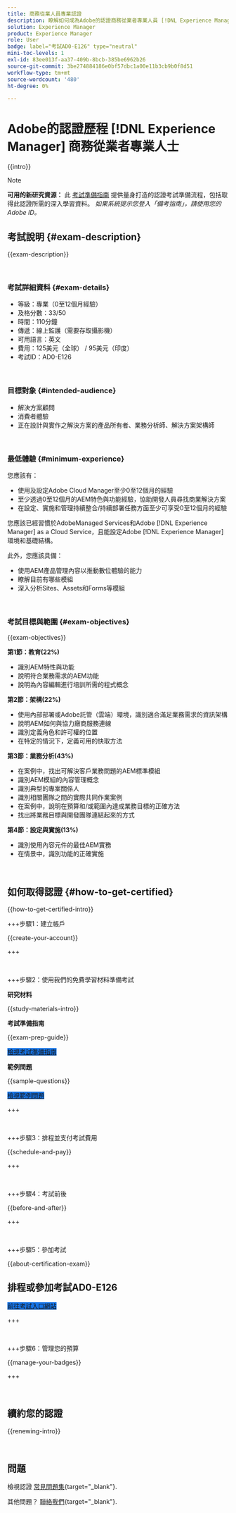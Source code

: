 ```yaml
---
title: 商務從業人員專業認證
description: 瞭解如何成為Adobe的認證商務從業者專業人員 [!DNL Experience Manager].
solution: Experience Manager
product: Experience Manager
role: User
badge: label="考試AD0-E126" type="neutral"
mini-toc-levels: 1
exl-id: 83ee013f-aa37-409b-8bcb-385be6962b26
source-git-commit: 3be274884186e0bf57dbc1a00e11b3cb9b0f8d51
workflow-type: tm+mt
source-wordcount: '480'
ht-degree: 0%

---
```


# Adobe的認證歷程 [!DNL Experience Manager] 商務從業者專業人士

{{intro}}

>[!NOTE]
>
>**可用的新研究資源：** 此 [考試準備指南](https://app.rockinfo.com/courses/playScorm/366) 提供量身打造的認證考試準備流程，包括取得此認證所需的深入學習資料。 _如果系統提示您登入「備考指南」，請使用您的Adobe ID。_

## 考試說明 {#exam-description}

{{exam-description}}

<br>

### 考試詳細資料 {#exam-details}

* 等級：專業（0至12個月經驗）
* 及格分數：33/50
* 時間：110分鐘
* 傳遞：線上監護（需要存取攝影機）
* 可用語言：英文
* 費用：125美元（全球） / 95美元（印度）
* 考試ID：AD0-E126

<br>

### 目標對象 {#intended-audience}

* 解決方案顧問
* 消費者體驗
* 正在設計與實作之解決方案的產品所有者、業務分析師、解決方案架構師

<br>

### 最低體驗 {#minimum-experience}

您應該有：

* 使用及設定Adobe Cloud Manager至少0至12個月的經驗
* 至少透過0至12個月的AEM特色與功能經驗，協助開發人員尋找商業解決方案
* 在設定、實施和管理持續整合/持續部署任務方面至少可享受0至12個月的經驗

您應該已經習慣於AdobeManaged Services和Adobe [!DNL Experience Manager] as a Cloud Service，且能設定Adobe [!DNL Experience Manager] 環境和基礎結構。

此外，您應該具備：

* 使用AEM產品管理內容以推動數位體驗的能力
* 瞭解目前有哪些模組
* 深入分析Sites、Assets和Forms等模組

<br>

### 考試目標與範圍 {#exam-objectives}

{{exam-objectives}}

**第1節：教育(22%)**

* 識別AEM特性與功能
* 說明符合業務需求的AEM功能
* 說明為內容編輯進行培訓所需的程式概念

**第2節：架構(22%)**

* 使用內部部署或Adobe託管（雲端）環境，識別適合滿足業務需求的資訊架構
* 說明AEM如何與協力廠商服務連線
* 識別定義角色和許可權的位置
* 在特定的情況下，定義可用的快取方法

**第3節：業務分析(43%)**

* 在案例中，找出可解決客戶業務問題的AEM標準模組
* 識別AEM模組的內容管理概念
* 識別典型的專案關係人
* 識別相關團隊之間的實際共同作業案例
* 在案例中，說明在預算和/或範圍內達成業務目標的正確方法
* 找出將業務目標與開發團隊連結起來的方式

**第4節：設定與實施(13%)**

* 識別使用內容元件的最佳AEM實務
* 在情景中，識別功能的正確實施

<br>

## 如何取得認證 {#how-to-get-certified}

{{how-to-get-certified-intro}}

+++步驟1：建立帳戶

{{create-your-account}}

+++

<br>

+++步驟2：使用我們的免費學習材料準備考試

**研究材料**

{{study-materials-intro}}

**考試準備指南**

{{exam-prep-guide}}

<a href="https://app.rockinfo.com/courses/playScorm/366" target="_blank" class="spectrum-Button spectrum-Button--fill spectrum-Button--accent spectrum-Button--sizeM is-margin-bottom-big-big at-element-click-tracking" style="background-color:#1473E6">

<span class="spectrum-Button-label has-no-wrap">
   檢視考試準備指南
</span>
</a>

**範例問題**

{{sample-questions}}

<a href="https://scorpion.caveon.com/launchpad/ad0-e126-adobe-experience-manager-business-practitioner-professional-copy-ddww4w" target="_blank" class="spectrum-Button spectrum-Button--fill spectrum-Button--accent spectrum-Button--sizeM is-margin-bottom-big-big at-element-click-tracking" style="background-color:#1473E6">

<span class="spectrum-Button-label has-no-wrap">
   檢視範例問題
</span>
</a>

+++

<br>

+++步驟3：排程並支付考試費用

{{schedule-and-pay}}

+++

<br>

+++步驟4：考試前後

{{before-and-after}}

+++

<br>

+++步驟5：參加考試

{{about-certification-exam}}

## 排程或參加考試AD0-E126

<a href="https://www.certmetrics.com/adobe/candidate/examity_sso.aspx?eid=AD0-E126" target="_blank" class="spectrum-Button spectrum-Button--fill spectrum-Button--accent spectrum-Button--sizeM is-margin-bottom-big-big at-element-click-tracking" style="background-color:#1473E6">

<span class="spectrum-Button-label has-no-wrap">
   前往考試入口網站
</span>
</a>

+++

<br>

+++步驟6：管理您的預算

{{manage-your-badges}}

+++

<br>

## 續約您的認證

{{renewing-intro}}

<br>

## 問題

檢視認證 [常見問題集](https://experienceleague.adobe.com/docs/certification/certification/faq.html){target="_blank"}.

其他問題？ [聯絡我們](mailto:certif@adobe.com){target="_blank"}.